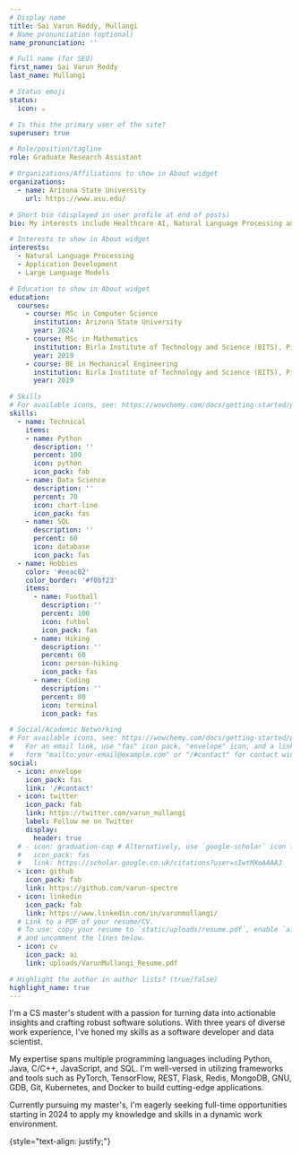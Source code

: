 ```yaml
---
# Display name
title: Sai Varun Reddy, Mullangi
# Name pronunciation (optional)
name_pronunciation: ''

# Full name (for SEO)
first_name: Sai Varun Reddy
last_name: Mullangi

# Status emoji
status:
  icon: ☕️

# Is this the primary user of the site?
superuser: true

# Role/position/tagline
role: Graduate Research Assistant

# Organizations/Affiliations to show in About widget
organizations:
  - name: Arizona State University
    url: https://www.asu.edu/

# Short bio (displayed in user profile at end of posts)
bio: My interests include Healthcare AI, Natural Language Processing and Application Development

# Interests to show in About widget
interests:
  - Natural Language Processing
  - Application Development
  - Large Language Models

# Education to show in About widget
education:
  courses:
    - course: MSc in Computer Science
      institution: Arizona State University
      year: 2024
    - course: MSc in Mathematics
      institution: Birla Institute of Technology and Science (BITS), Pilani
      year: 2019
    - course: BE in Mechanical Engineering
      institution: Birla Institute of Technology and Science (BITS), Pilani
      year: 2019

# Skills
# For available icons, see: https://wowchemy.com/docs/getting-started/page-builder/#icons
skills:
  - name: Technical
    items:
    - name: Python
      description: ''
      percent: 100
      icon: python
      icon_pack: fab
    - name: Data Science
      description: ''
      percent: 70
      icon: chart-line
      icon_pack: fas
    - name: SQL
      description: ''
      percent: 60
      icon: database
      icon_pack: fas
  - name: Hobbies
    color: '#eeac02'
    color_border: '#f0bf23'
    items:
      - name: Football
        description: ''
        percent: 100
        icon: futbol
        icon_pack: fas
      - name: Hiking
        description: ''
        percent: 60
        icon: person-hiking
        icon_pack: fas
      - name: Coding
        description: ''
        percent: 80
        icon: terminal
        icon_pack: fas

# Social/Academic Networking
# For available icons, see: https://wowchemy.com/docs/getting-started/page-builder/#icons
#   For an email link, use "fas" icon pack, "envelope" icon, and a link in the
#   form "mailto:your-email@example.com" or "/#contact" for contact widget.
social:
  - icon: envelope
    icon_pack: fas
    link: '/#contact'
  - icon: twitter
    icon_pack: fab
    link: https://twitter.com/varun_mullangi
    label: Follow me on Twitter
    display:
      header: true
  # - icon: graduation-cap # Alternatively, use `google-scholar` icon from `ai` icon pack
  #   icon_pack: fas
  #   link: https://scholar.google.co.uk/citations?user=sIwtMXoAAAAJ
  - icon: github
    icon_pack: fab
    link: https://github.com/varun-spectre
  - icon: linkedin
    icon_pack: fab
    link: https://www.linkedin.com/in/varunmullangi/
  # Link to a PDF of your resume/CV.
  # To use: copy your resume to `static/uploads/resume.pdf`, enable `ai` icons in `params.yaml`,
  # and uncomment the lines below.
  - icon: cv
    icon_pack: ai
    link: uploads/VarunMullangi_Resume.pdf

# Highlight the author in author lists? (true/false)
highlight_name: true
---
```


I'm a CS master's student with a passion for turning data into actionable insights and crafting robust software solutions. With three years of diverse work experience, I've honed my skills as a software developer and data scientist.

My expertise spans multiple programming languages including Python, Java, C/C++, JavaScript, and SQL. I'm well-versed in utilizing frameworks and tools such as PyTorch, TensorFlow, REST, Flask, Redis, MongoDB, GNU, GDB, Git, Kubernetes, and Docker to build cutting-edge applications.

Currently pursuing my master's, I'm eagerly seeking full-time opportunities starting in 2024 to apply my knowledge and skills in a dynamic work environment. 


{style="text-align: justify;"}

